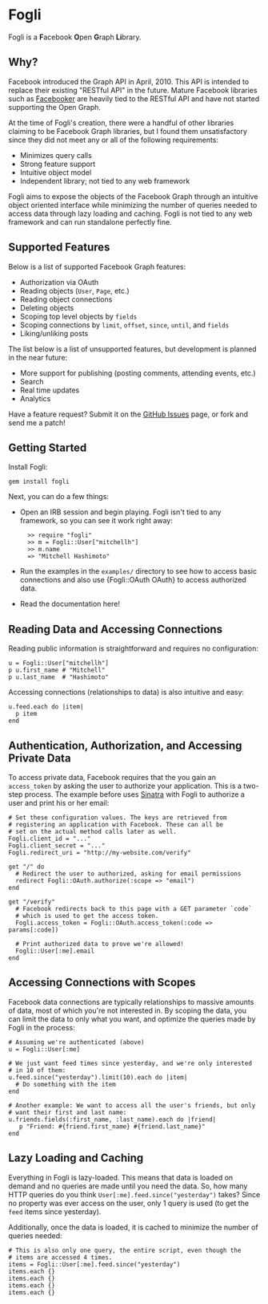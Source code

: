 # Fogli

Fogli is a **F**acebook **O**pen **G**raph **Li**brary.

## Why?

Facebook introduced the Graph API in April, 2010. This API is intended
to replace their existing "RESTful API" in the future. Mature Facebook
libraries such as [Facebooker](http://github.com/mmangino/facebooker) are
heavily tied to the RESTful API and have not started supporting the Open
Graph.

At the time of Fogli's creation, there were a handful of other libraries
claiming to be Facebook Graph libraries, but I found them unsatisfactory
since they did not meet any or all of the following requirements:

* Minimizes query calls
* Strong feature support
* Intuitive object model
* Independent library; not tied to any web framework

Fogli aims to expose the objects of the Facebook Graph through an intuitive
object oriented interface while minimizing the number of queries needed
to access data through lazy loading and caching. Fogli is not tied to any
web framework and can run standalone perfectly fine.

## Supported Features

Below is a list of supported Facebook Graph features:

* Authorization via OAuth
* Reading objects (`User`, `Page`, etc.)
* Reading object connections
* Deleting objects
* Scoping top level objects by `fields`
* Scoping connections by `limit`, `offset`, `since`, `until`, and `fields`
* Liking/unliking posts

The list below is a list of unsupported features, but development is
planned in the near future:

* More support for publishing (posting comments, attending events, etc.)
* Search
* Real time updates
* Analytics

Have a feature request? Submit it on the [GitHub Issues](https://github.com/mitchellh/fogli/issues)
page, or fork and send me a patch!

## Getting Started

Install Fogli:

    gem install fogli

Next, you can do a few things:

* Open an IRB session and begin playing. Fogli isn't tied to any framework,
so you can see it work right away:

        >> require "fogli"
        >> m = Fogli::User["mitchellh"]
        >> m.name
        => "Mitchell Hashimoto"

* Run the examples in the `examples/` directory to see how to access basic
connections and also use {Fogli::OAuth OAuth} to access authorized data.

* Read the documentation here!

## Reading Data and Accessing Connections

Reading public information is straightforward and requires no configuration:

    u = Fogli::User["mitchellh"]
    p u.first_name # "Mitchell"
    p u.last_name  # "Hashimoto"

Accessing connections (relationships to data) is also intuitive and
easy:

    u.feed.each do |item|
      p item
    end

## Authentication, Authorization, and Accessing Private Data

To access private data, Facebook requires that the you gain an `access_token`
by asking the user to authorize your application. This is a two-step process.
The example before uses [Sinatra](http://www.sinatrarb.com/) with Fogli to
authorize a user and print his or her email:

    # Set these configuration values. The keys are retrieved from
    # registering an application with Facebook. These can all be
    # set on the actual method calls later as well.
    Fogli.client_id = "..."
    Fogli.client_secret = "..."
    Fogli.redirect_uri = "http://my-website.com/verify"

    get "/" do
      # Redirect the user to authorized, asking for email permissions
      redirect Fogli::OAuth.authorize(:scope => "email")
    end

    get "/verify"
      # Facebook redirects back to this page with a GET parameter `code`
      # which is used to get the access token.
      Fogli.access_token = Fogli::OAuth.access_token(:code => params[:code])

      # Print authorized data to prove we're allowed!
      Fogli::User[:me].email
    end

## Accessing Connections with Scopes

Facebook data connections are typically relationships to massive amounts
of data, most of which you're not interested in. By scoping the data, you
can limit the data to only what you want, and optimize the queries made by
Fogli in the process:

    # Assuming we're authenticated (above)
    u = Fogli::User[:me]

    # We just want feed times since yesterday, and we're only interested
    # in 10 of them:
    u.feed.since("yesterday").limit(10).each do |item|
      # Do something with the item
    end

    # Another example: We want to access all the user's friends, but only
    # want their first and last name:
    u.friends.fields(:first_name, :last_name).each do |friend|
       p "Friend: #{friend.first_name} #{friend.last_name}"
    end

## Lazy Loading and Caching

Everything in Fogli is lazy-loaded. This means that data is loaded on
demand and no queries are made until you need the data. So, how many
HTTP queries do you think `User[:me].feed.since("yesterday")` takes?
Since no property was ever access on the user, only 1 query is used
(to get the `feed` items since yesterday).

Additionally, once the data is loaded, it is cached to minimize the
number of queries needed:

    # This is also only one query, the entire script, even though the
    # items are accessed 4 times.
    items = Fogli::User[:me].feed.since("yesterday")
    items.each {}
    items.each {}
    items.each {}
    items.each {}

